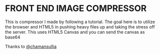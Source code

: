 # FRONT END IMAGE COMPRESSOR
This is compressor I made by following a tutorial. The goal here is to utilize the browser and HTML5 in pushing heavy files up and taking the stress off the server.
This uses HTML5 Canvas and you can send the canvas as base64 

Thanks to [@chamansullia](https://twitter.com/chamansullia)
